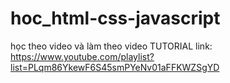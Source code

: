 # hoc_html-css-javascript
học theo video và làm theo video TUTORIAL
link: https://www.youtube.com/playlist?list=PLqm86YkewF6S45smPYeNv01aFFKWZSgYD
